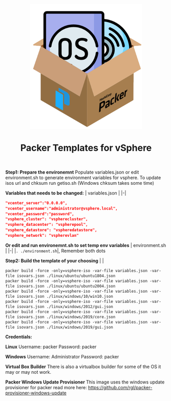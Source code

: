<div align="center">
    <img src="packerosbox.png" alt="logo" width="350px" style="margin-top: 1em">
    <h1>Packer Templates for vSphere</h1>
</div><br>

**Step1: Prepare the environemnt**
Populate variables.json or edit environment.sh to generate environment variables for vsphere. To update isos url and chksum run getiso.sh (Windows chksum takes some time)

**Variables that needs to be changed:**
| variables.json | 
|-|
```json
"vcenter_server":"0.0.0.0",
"vcenter_username":"administrator@vsphere.local",
"vcenter_password":"password",
"vsphere_cluster": "vspherecluster",
"vsphere_datacenter": "vspherepool",
"vsphere_datastore": "vspheredatastore",
"vsphere_network": "vspherevlan"
```

**Or edit and run environemnt.sh to set temp env variables**
| environment.sh | 
|-|
|```. ./environment.sh```|,
Remember both dots

**Step2: Build the template of your choosing**
| | 

```
packer build -force -only=vsphere-iso -var-file variables.json -var-file isovars.json ./linux/ubuntu/ubuntu1804.json 
packer build -force -only=vsphere-iso -var-file variables.json -var-file isovars.json ./linux/ubuntu/ubuntu2004.json 
packer build -force -only=vsphere-iso -var-file variables.json -var-file isovars.json ./linux/windows/10/win10.json
packer build -force -only=vsphere-iso -var-file variables.json -var-file isovars.json ./linux/windows/2012/gui.json
packer build -force -only=vsphere-iso -var-file variables.json -var-file isovars.json ./linux/windows/2019/core.json
packer build -force -only=vsphere-iso -var-file variables.json -var-file isovars.json ./linux/windows/2019/gui.json
```

**Credentials:**

**Linux**
Username: packer
Password: packer

**Windows**
Username: Administrator
Password: packer

**Virtual Box Builder**
There is also a virtualbox builder for some of the OS it may or may not work.

**Packer Windows Update Provisioner**
This image uses the windows update provisioner for packer read more here:
https://github.com/rgl/packer-provisioner-windows-update